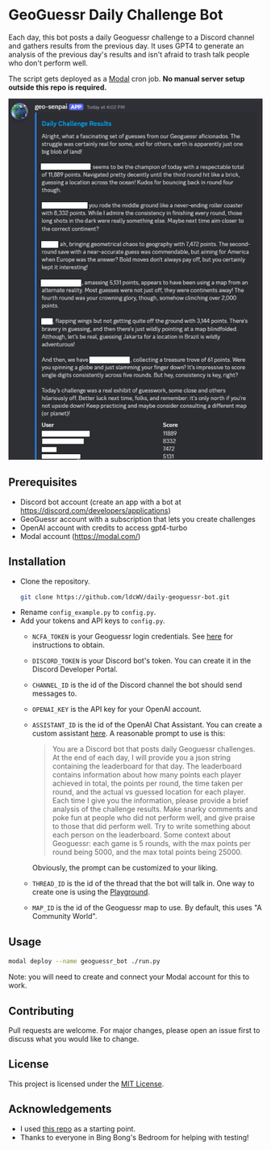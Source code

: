 # GeoGuessr Daily Challenge Bot
Each day, this bot posts a daily Geoguessr challenge to a Discord channel and gathers results from the previous day. It uses GPT4 to generate an analysis of the previous day's results and isn't afraid to trash talk people who don't perform well.

The script gets deployed as a [Modal](https://modal.com) cron job. **No manual server setup outside this repo is required.**

![Screenshot of the bot in operation](./screenshot.png)

## Prerequisites

- Discord bot account (create an app with a bot at https://discord.com/developers/applications)
- GeoGuessr account with a subscription that lets you create challenges
- OpenAI account with credits to access gpt4-turbo
- Modal account (https://modal.com/)

## Installation

- Clone the repository.
    ```bash
    git clone https://github.com/ldcWV/daily-geoguessr-bot.git
    ```
- Rename `config_example.py` to `config.py`.
- Add your tokens and API keys to `config.py`.
    - `NCFA_TOKEN` is your Geoguessr login credentials. See [here](https://github.com/SafwanSipai/geo-insight?tab=readme-ov-file#getting-your-_ncfa-cookie) for instructions to obtain.
    - `DISCORD_TOKEN` is your Discord bot's token. You can create it in the Discord Developer Portal.
    - `CHANNEL_ID` is the id of the Discord channel the bot should send messages to.
    - `OPENAI_KEY` is the API key for your OpenAI account.
    - `ASSISTANT_ID` is the id of the OpenAI Chat Assistant. You can create a custom assistant [here](https://platform.openai.com/assistants). A reasonable prompt to use is this:
        > You are a Discord bot that posts daily Geoguessr challenges. At the end of each day, I will provide you a json string containing the leaderboard for that day. The leaderboard contains information about how many points each player achieved in total, the points per round, the time taken per round, and the actual vs guessed location for each player. Each time I give you the information, please provide a brief analysis of the challenge results. Make snarky comments and poke fun at people who did not perform well, and give praise to those that did perform well. Try to write something about each person on the leaderboard. Some context about Geoguessr: each game is 5 rounds, with the max points per round being 5000, and the max total points being 25000.

        Obviously, the prompt can be customized to your liking.
    - `THREAD_ID` is the id of the thread that the bot will talk in. One way to create one is using the [Playground](https://platform.openai.com/playground/assistants).
    - `MAP_ID` is the id of the Geoguessr map to use. By default, this uses "A Community World".

## Usage

```bash
modal deploy --name geoguessr_bot ./run.py
```

Note: you will need to create and connect your Modal account for this to work.

## Contributing

Pull requests are welcome. For major changes, please open an issue first to discuss what you would like to change.

## License

This project is licensed under the [MIT License](https://opensource.org/licenses/MIT).

## Acknowledgements

- I used [this repo](https://github.com/sh-mug/daily-geoguessr-bot) as a starting point.
- Thanks to everyone in Bing Bong's Bedroom for helping with testing!
